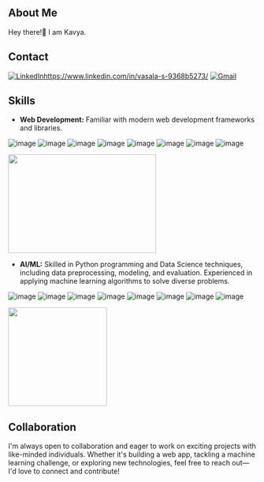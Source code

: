 
## About Me
Hey there!👋 I am Kavya.

## Contact
[![LinkedIn](https://img.shields.io/badge/LinkedIn-0077B5?style=for-the-badge&logo=linkedin&logoColor=white)](https://www.linkedin.com/in/vasala-srikavya-9368b5273/)https://www.linkedin.com/in/vasala-s-9368b5273/
[![Gmail](https://img.shields.io/badge/Gmail-D14836?style=for-the-badge&logo=gmail&logoColor=white)](mailto:vskavya02@example.com)

## Skills
- **Web Development:** Familiar with modern web development frameworks and libraries.

![image](https://github.com/srikavya26/srikavya26/assets/95865936/660dd9ad-fe67-404b-a893-1eeaaa463b12)
![image](https://github.com/srikavya26/srikavya26/assets/95865936/4b0c6994-68a7-48a1-9de9-8caef13f0888)
![image](https://github.com/srikavya26/srikavya26/assets/95865936/7a7be747-92ca-4d17-83eb-56cf88c4313e)
![image](https://github.com/srikavya26/srikavya26/assets/95865936/72ff2ccb-26cd-4d5e-92fd-b17c4ef4fe66)
![image](https://github.com/srikavya26/srikavya26/assets/95865936/c63c208a-a620-4ce9-ad80-2151bbab03fe)
![image](https://github.com/srikavya26/srikavya26/assets/95865936/d5e37de5-3a5a-417a-a781-86688e74d534)
![image](https://github.com/srikavya26/srikavya26/assets/95865936/c4f78455-9b3f-44d1-9c32-3ea07792c1f3)
![image](https://github.com/srikavya26/srikavya26/assets/95865936/633c839c-3bf4-42d4-bb43-ac72bfa01251)


<img src="https://media.giphy.com/media/v1.Y2lkPTc5MGI3NjExMnJicTJ4M25udDFiMDNvdWxiejZkcGdkZzNiZTI1NDJkcDdheG91dSZlcD12MV9pbnRlcm5hbF9naWZfYnlfaWQmY3Q9Zw/bz9PIxJMQtkO943XeS/giphy.gif" width="300" height="200">

- **AI/ML:** Skilled in Python programming and Data Science techniques, including data preprocessing, modeling, and evaluation. Experienced in applying machine learning algorithms to solve diverse problems.
  
![image](https://github.com/srikavya26/srikavya26/assets/95865936/49ed126b-bcaf-4c30-b78f-ba4edc129d49)
![image](https://github.com/srikavya26/srikavya26/assets/95865936/c71d6999-2469-44df-8b6c-dd17edf7b69f)
![image](https://github.com/srikavya26/srikavya26/assets/95865936/fadfaaa2-9464-49b2-b491-f3d25bc3ca0a)
![image](https://github.com/srikavya26/srikavya26/assets/95865936/8457b094-1b57-40cb-8caf-6536b6bc39aa)
![image](https://github.com/srikavya26/srikavya26/assets/95865936/411971c8-7b44-43d4-b32c-b56ca1ee0dd8)
![image](https://github.com/srikavya26/srikavya26/assets/95865936/57246f48-28ed-410b-948e-9dd336ef692c)
![image](https://github.com/srikavya26/srikavya26/assets/95865936/e0f4d39e-ba04-4090-aed5-52f1f0365837)
![image](https://github.com/srikavya26/srikavya26/assets/95865936/b49daa2f-5afd-4ecf-9a04-25c3111370e6)

<img src ="https://media.giphy.com/media/v1.Y2lkPTc5MGI3NjExanBybTdhbG50emF1bjRvOHoyZ3RibWVucGU0dWRja3Z6Y2s4YnU2ZSZlcD12MV9pbnRlcm5hbF9naWZfYnlfaWQmY3Q9Zw/4FQMuOKR6zQRO/giphy.gif" widht="300" height="200">

## Collaboration
I'm always open to collaboration and eager to work on exciting projects with like-minded individuals. Whether it's building a web app, tackling a machine learning challenge, or exploring new technologies, feel free to reach out—I'd love to connect and contribute!


